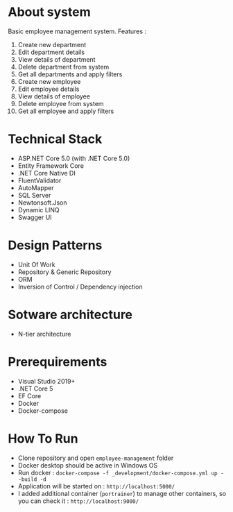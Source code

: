 # About system
Basic employee management system. Features :
1. Create new department
2. Edit department details
3. View details of department
4. Delete department from system
5. Get all departments and apply filters
6. Create new employee
7. Edit employee details
8. View details of employee
9. Delete employee from system
10. Get all employee and apply filters

# Technical Stack
- ASP.NET Core 5.0 (with .NET Core 5.0)
- Entity Framework Core
- .NET Core Native DI
- FluentValidator
- AutoMapper
- SQL Server
- Newtonsoft.Json 
- Dynamic LINQ
- Swagger UI

# Design Patterns
- Unit Of Work
- Repository & Generic Repository
- ORM
- Inversion of Control / Dependency injection

# Sotware architecture
- N-tier architecture

# Prerequirements
- Visual Studio 2019+
- .NET Core 5
- EF Core
- Docker
- Docker-compose

# How To Run
- Clone repository and open `employee-management` folder
- Docker desktop should be active in Windows OS
- Run docker : `docker-compose -f _development/docker-compose.yml up --build -d`
- Application will be started on : `http://localhost:5000/`
- I added additional container (`portrainer`) to manage other containers, so you can check it :  `http://localhost:9000/`  
